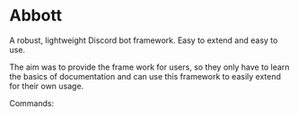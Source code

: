 # Abbott
A robust, lightweight Discord bot framework. Easy to extend and easy to use.

The aim was to provide the frame work for users, so they only have to learn the basics
of documentation and can use this framework to easily extend for their own usage.

Commands:
